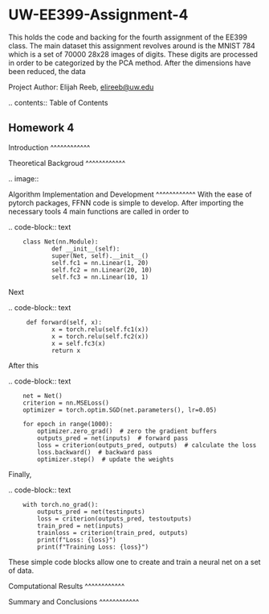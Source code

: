 UW-EE399-Assignment-4
=========
This holds the code and backing for the fourth assignment of the EE399 class. The main dataset this assignment revolves around is the MNIST 784 which is a set of 70000 28x28 images of digits. These digits are processed in order to be categorized by the PCA method. After the dimensions have been reduced, the data 

Project Author: Elijah Reeb, elireeb@uw.edu

.. contents:: Table of Contents

Homework 4
---------------------
Introduction
^^^^^^^^^^^^


Theoretical Backgroud
^^^^^^^^^^^^

.. image:: 


Algorithm Implementation and Development
^^^^^^^^^^^^
With the ease of pytorch packages, FFNN code is simple to develop. After importing the necessary tools 4 main functions are called in order to 

.. code-block:: text

        class Net(nn.Module):
                def __init__(self):
                super(Net, self).__init__()
                self.fc1 = nn.Linear(1, 20)
                self.fc2 = nn.Linear(20, 10)
                self.fc3 = nn.Linear(10, 1)

Next 

.. code-block:: text

         def forward(self, x):
                x = torch.relu(self.fc1(x))
                x = torch.relu(self.fc2(x))
                x = self.fc3(x)
                return x

After this 

.. code-block:: text

        net = Net()
        criterion = nn.MSELoss()
        optimizer = torch.optim.SGD(net.parameters(), lr=0.05)

        for epoch in range(1000):
            optimizer.zero_grad()  # zero the gradient buffers
            outputs_pred = net(inputs)  # forward pass
            loss = criterion(outputs_pred, outputs)  # calculate the loss
            loss.backward()  # backward pass
            optimizer.step()  # update the weights

Finally, 

.. code-block:: text

        with torch.no_grad():
            outputs_pred = net(testinputs)
            loss = criterion(outputs_pred, testoutputs)
            train_pred = net(inputs)
            trainloss = criterion(train_pred, outputs)
            print(f"Loss: {loss}")
            print(f"Training Loss: {loss}")

These simple code blocks allow one to create and train a neural net on a set of data. 


Computational Results
^^^^^^^^^^^^


Summary and Conclusions
^^^^^^^^^^^^
